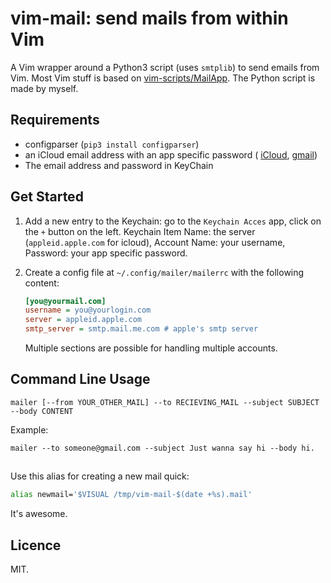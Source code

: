 # vim-mail: send mails from within Vim

A Vim wrapper around a Python3 script (uses `smtplib`) to send emails from
Vim. Most Vim stuff is based on
[vim-scripts/MailApp](https://github.com/vim-scripts/MailApp). The Python
script is made by myself.

## Requirements
- configparser (`pip3 install configparser`)
- an iCloud email address with an app specific password (
    [iCloud](imore.com/how-generate-app-specific-passwords-iphone-ipad-mac), 
    [gmail](https://www.lifewire.com/get-a-password-to-access-gmail-by-pop-imap-2-1171882))
- The email address and password in KeyChain

## Get Started
1. Add a new entry to the Keychain: go to the `Keychain Acces` app, click on the `+`
    button on the left. Keychain Item Name: the server (`appleid.apple.com` for icloud),
    Account Name: your username, Password: your app specific password.
3. Create a config file at `~/.config/mailer/mailerrc` with the following
   content:
   
   ```ini
   [you@yourmail.com]
   username = you@yourlogin.com
   server = appleid.apple.com
   smtp_server = smtp.mail.me.com # apple's smtp server
   ```
   Multiple sections are possible for handling multiple accounts.

## Command Line Usage
```
mailer [--from YOUR_OTHER_MAIL] --to RECIEVING_MAIL --subject SUBJECT --body CONTENT
```
Example:
```
mailer --to someone@gmail.com --subject Just wanna say hi --body hi.
```

##
Use this alias for creating a new mail quick:
```bash
alias newmail='$VISUAL /tmp/vim-mail-$(date +%s).mail'
```
It's awesome.

## Licence
MIT.
